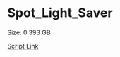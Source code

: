 # Spot_Light_Saver

Size: 0.393 GB

[Script Link](https://github.com/liuyal/Archive/blob/master/Python/Utilities/Miscellaneous/spotlight_saver.py)